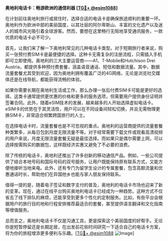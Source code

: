 **奥地利电话卡：畅游欧洲的通信利器 [[TG💪+ @esim1088](https://t.me/s/esim1088)]**

在计划前往奥地利旅行或居住时，选择合适的电话卡是确保旅途顺利的重要一环。奥地利作为欧洲中部的美丽国度，以其壮丽的阿尔卑斯山、丰富的文化遗产以及迷人的城市风光吸引着全球游客。然而，要想在这里畅行无阻地享受通讯服务，一款优质的电话卡必不可少。

首先，让我们来了解一下奥地利常见的几种电话卡类型。对于短期旅行者来说，购买一张预付费SIM卡是最便捷的选择。这种卡无需复杂的注册流程，只需插入手机即可立即使用。奥地利的三大主要运营商——A1、T-Mobile和Hutchison Drei Austria，都提供多种预付费套餐，涵盖语音通话、短信和数据流量。其中，数据流量套餐尤其受到欢迎，因为奥地利拥有覆盖广泛的4G网络，无论是浏览社交媒体还是在线导航，都能获得流畅的体验。

如果你需要长期在奥地利生活或工作，那么办理一张后付费SIM卡可能是更好的选择。这类卡通常提供更优惠的价格和更多的服务选项，但需要用户提供身份证明并签署合同。此外，随着eSIM技术的发展，越来越多的人开始选择虚拟电话卡。eSIM卡的优势在于其灵活性，用户可以在不同设备间轻松切换，并且无需物理更换SIM卡，非常适合频繁跨国旅行的人士。

在选择电话卡时，流量套餐也是不可忽视的重点。奥地利的运营商提供的流量套餐种类繁多，从每日包到月度无限流量不等。对于经常需要下载文件或观看高清视频的用户来说，月度无限流量套餐无疑是最佳选择。而如果只是偶尔需要上网，可以选择按需购买的数据包，这样既经济实惠又避免了不必要的浪费。

除了传统的电话卡，奥地利还推出了许多创新的移动通信产品。例如，一些公司提供了结合本地号码和国际号码的双号服务，让用户既能保持原有联系方式，又能方便地接听当地来电。此外，还有专门为留学生设计的专属套餐，包含高额流量和优惠通话时长，帮助他们在异国他乡也能与家人朋友保持联系。

值得一提的是，随着电子签证和数字支付的普及，奥地利的电话卡市场也迎来了新的变革。现在，通过在线平台购买奥地利电话卡已经成为一种趋势。这种方式不仅省去了线下排队的麻烦，还能享受到更多个性化的定制服务。比如，有些平台会根据用户的旅行目的地和行程安排推荐最适合的套餐，甚至提供语言翻译和文化指南等增值服务。

总而言之，奥地利电话卡不仅是沟通工具，更是探索这个美丽国度的好帮手。无论你是短暂停留还是长期定居，在出发前花些时间研究一下适合自己的电话卡方案，将为你的旅程增添更多便利与乐趣。[[TG💪+ @esim1088](https://t.me/s/esim1088) ![Image](https://i.postimg.cc/4NQfJmqS/Snipaste-2025-05-13-00-14-12.png)]